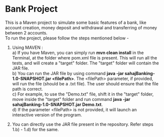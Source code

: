 # Bank Project

This is a Maven project to simulate some basic features of a bank, like account creation, money deposit and withdrawal and transferring of money between 2 accounts.  
To run the project, please follow the steps mentioned below -

1. Using MAVEN : <br>
  a) If you have Maven, you can simply run **mvn clean install** in the Terminal, at the folder where pom.xml file is present. This will run all the tests, and will create a "target" folder. The "target" folder will contain the JAR file. <br>
  b) You can run the JAR file by using command **java -jar sahajBanking-1.0-SNAPSHOT.jar \<filePath\>**. The \<filePath\> parameter, if provided, will run the file (should be a .txt file). The user should ensure that the file path is correct.<br>
  c) For example, to use the "Demo.txt" file, shift it in the "target" folder, move inside the "target" folder and run command **java -jar sahajBanking-1.0-SNAPSHOT.jar Demo.txt**. <br>
  d) If the parameter \<filePath\> is not provided, it will launch an interactive version of the program. 
 
 2. You can directly use the JAR file present in the repository. Refer steps 1.b) - 1.d) for the same.
